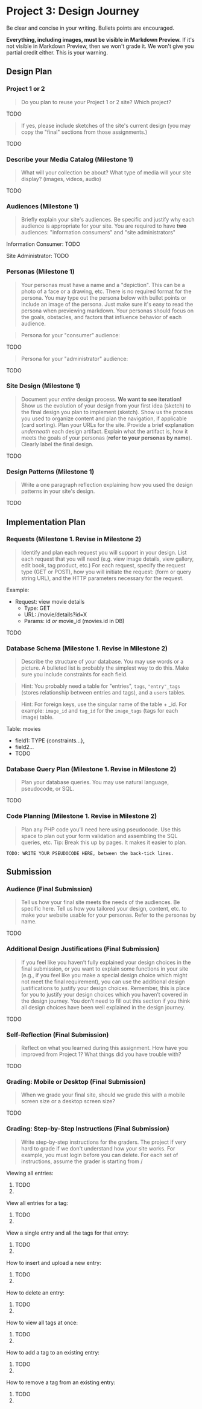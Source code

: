 # Project 3: Design Journey

Be clear and concise in your writing. Bullets points are encouraged.

**Everything, including images, must be visible in Markdown Preview.** If it's not visible in Markdown Preview, then we won't grade it. We won't give you partial credit either. This is your warning.


## Design Plan

### Project 1 or 2
> Do you plan to reuse your Project 1 or 2 site?
> Which project?

TODO

> If yes, please include sketches of the site's current design (you may copy the "final" sections from those assignments.)

TODO


### Describe your Media Catalog (Milestone 1)
> What will your collection be about?
> What type of media will your site display? (images, videos, audio)

TODO


### Audiences (Milestone 1)
> Briefly explain your site's audiences. Be specific and justify why each audience is appropriate for your site.
> You are required to have **two** audiences: "information consumers" and "site administrators"

Information Consumer: TODO

Site Administrator: TODO


### Personas (Milestone 1)
> Your personas must have a name and a "depiction". This can be a photo of a face or a drawing, etc.
> There is no required format for the persona.
> You may type out the persona below with bullet points or include an image of the persona. Just make sure it's easy to read the persona when previewing markdown.
> Your personas should focus on the goals, obstacles, and factors that influence behavior of each audience.

> Persona for your "consumer" audience:

TODO


> Persona for your "administrator" audience:

TODO


### Site Design (Milestone 1)
> Document your _entire_ design process. **We want to see iteration!**
> Show us the evolution of your design from your first idea (sketch) to the final design you plan to implement (sketch).
> Show us the process you used to organize content and plan the navigation, if applicable (card sorting).
> Plan your URLs for the site.
> Provide a brief explanation _underneath_ each design artifact. Explain what the artifact is, how it meets the goals of your personas (**refer to your personas by name**).
> Clearly label the final design.

TODO


### Design Patterns (Milestone 1)
> Write a one paragraph reflection explaining how you used the design patterns in your site's design.

TODO



## Implementation Plan

### Requests (Milestone 1. Revise in Milestone 2)
> Identify and plan each request you will support in your design.
> List each request that you will need (e.g. view image details, view gallery, edit book, tag product, etc.)
> For each request, specify the request type (GET or POST), how you will initiate the request: (form or query string URL), and the HTTP parameters necessary for the request.

Example:
- Request: view movie details
  - Type: GET
  - URL: /movie/details?id=X
  - Params: id _or_ movie_id (movies.id in DB)

TODO


### Database Schema (Milestone 1. Revise in Milestone 2)
> Describe the structure of your database. You may use words or a picture. A bulleted list is probably the simplest way to do this. Make sure you include constraints for each field.

> Hint: You probably need a table for "entries", `tags`, `"entry"_tags` (stores relationship between entries and tags), and a `users` tables.

> Hint: For foreign keys, use the singular name of the table + _id. For example: `image_id` and `tag_id` for the `image_tags` (tags for each image) table.

Table: movies
- field1: TYPE {constraints...},
- field2...
- TODO


### Database Query Plan (Milestone 1. Revise in Milestone 2)
> Plan your database queries. You may use natural language, pseudocode, or SQL.

TODO


### Code Planning (Milestone 1. Revise in Milestone 2)
> Plan any PHP code you'll need here using pseudocode.
> Use this space to plan out your form validation and assembling the SQL queries, etc.
> Tip: Break this up by pages. It makes it easier to plan.

```
TODO: WRITE YOUR PSEUDOCODE HERE, between the back-tick lines.
```


## Submission

### Audience (Final Submission)
> Tell us how your final site meets the needs of the audiences. Be specific here. Tell us how you tailored your design, content, etc. to make your website usable for your personas. Refer to the personas by name.

TODO


### Additional Design Justifications (Final Submission)
> If you feel like you haven’t fully explained your design choices in the final submission, or you want to explain some functions in your site (e.g., if you feel like you make a special design choice which might not meet the final requirement), you can use the additional design justifications to justify your design choices. Remember, this is place for you to justify your design choices which you haven’t covered in the design journey. You don’t need to fill out this section if you think all design choices have been well explained in the design journey.

TODO


### Self-Reflection (Final Submission)
> Reflect on what you learned during this assignment. How have you improved from Project 1? What things did you have trouble with?

TODO


### Grading: Mobile or Desktop (Final Submission)
> When we grade your final site, should we grade this with a mobile screen size or a desktop screen size?

TODO


### Grading: Step-by-Step Instructions (Final Submission)
> Write step-by-step instructions for the graders.
> The project if very hard to grade if we don't understand how your site works.
> For example, you must login before you can delete.
> For each set of instructions, assume the grader is starting from /

Viewing all entries:
1. TODO
2.

View all entries for a tag:
1. TODO
2.

View a single entry and all the tags for that entry:
1. TODO
2.

How to insert and upload a new entry:
1. TODO
2.

How to delete an entry:
1. TODO
2.

How to view all tags at once:
1. TODO
2.

How to add a tag to an existing entry:
1. TODO
2.

How to remove a tag from an existing entry:
1. TODO
2.
